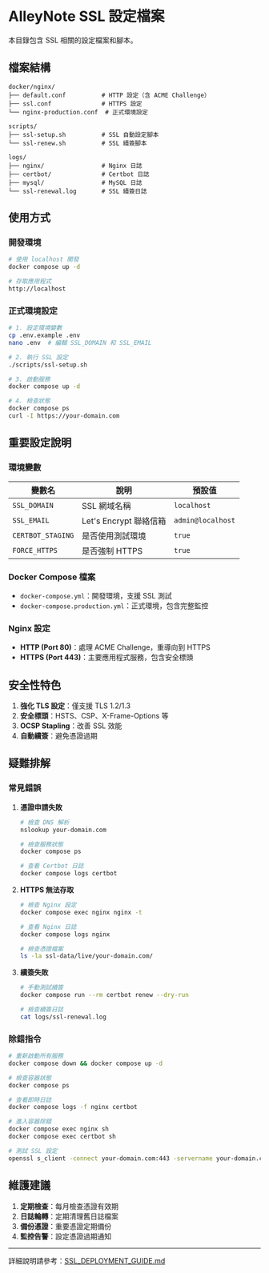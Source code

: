 # AlleyNote SSL 設定檔案

本目錄包含 SSL 相關的設定檔案和腳本。

## 檔案結構

```
docker/nginx/
├── default.conf          # HTTP 設定（含 ACME Challenge）
├── ssl.conf              # HTTPS 設定
└── nginx-production.conf  # 正式環境設定

scripts/
├── ssl-setup.sh          # SSL 自動設定腳本
└── ssl-renew.sh          # SSL 續簽腳本

logs/
├── nginx/                # Nginx 日誌
├── certbot/              # Certbot 日誌
├── mysql/                # MySQL 日誌
└── ssl-renewal.log       # SSL 續簽日誌
```

## 使用方式

### 開發環境

```bash
# 使用 localhost 開發
docker compose up -d

# 存取應用程式
http://localhost
```

### 正式環境設定

```bash
# 1. 設定環境變數
cp .env.example .env
nano .env  # 編輯 SSL_DOMAIN 和 SSL_EMAIL

# 2. 執行 SSL 設定
./scripts/ssl-setup.sh

# 3. 啟動服務
docker compose up -d

# 4. 檢查狀態
docker compose ps
curl -I https://your-domain.com
```

## 重要設定說明

### 環境變數

| 變數名 | 說明 | 預設值 |
|--------|------|--------|
| `SSL_DOMAIN` | SSL 網域名稱 | `localhost` |
| `SSL_EMAIL` | Let's Encrypt 聯絡信箱 | `admin@localhost` |
| `CERTBOT_STAGING` | 是否使用測試環境 | `true` |
| `FORCE_HTTPS` | 是否強制 HTTPS | `true` |

### Docker Compose 檔案

- `docker-compose.yml`：開發環境，支援 SSL 測試
- `docker-compose.production.yml`：正式環境，包含完整監控

### Nginx 設定

- **HTTP (Port 80)**：處理 ACME Challenge，重導向到 HTTPS
- **HTTPS (Port 443)**：主要應用程式服務，包含安全標頭

## 安全性特色

1. **強化 TLS 設定**：僅支援 TLS 1.2/1.3
2. **安全標頭**：HSTS、CSP、X-Frame-Options 等
3. **OCSP Stapling**：改善 SSL 效能
4. **自動續簽**：避免憑證過期

## 疑難排解

### 常見錯誤

1. **憑證申請失敗**
   ```bash
   # 檢查 DNS 解析
   nslookup your-domain.com
   
   # 檢查服務狀態
   docker compose ps
   
   # 查看 Certbot 日誌
   docker compose logs certbot
   ```

2. **HTTPS 無法存取**
   ```bash
   # 檢查 Nginx 設定
   docker compose exec nginx nginx -t
   
   # 查看 Nginx 日誌
   docker compose logs nginx
   
   # 檢查憑證檔案
   ls -la ssl-data/live/your-domain.com/
   ```

3. **續簽失敗**
   ```bash
   # 手動測試續簽
   docker compose run --rm certbot renew --dry-run
   
   # 檢查續簽日誌
   cat logs/ssl-renewal.log
   ```

### 除錯指令

```bash
# 重新啟動所有服務
docker compose down && docker compose up -d

# 檢查容器狀態
docker compose ps

# 查看即時日誌
docker compose logs -f nginx certbot

# 進入容器除錯
docker compose exec nginx sh
docker compose exec certbot sh

# 測試 SSL 設定
openssl s_client -connect your-domain.com:443 -servername your-domain.com
```

## 維護建議

1. **定期檢查**：每月檢查憑證有效期
2. **日誌輪轉**：定期清理舊日誌檔案
3. **備份憑證**：重要憑證定期備份
4. **監控告警**：設定憑證過期通知

---

詳細說明請參考：[SSL_DEPLOYMENT_GUIDE.md](../SSL_DEPLOYMENT_GUIDE.md)
